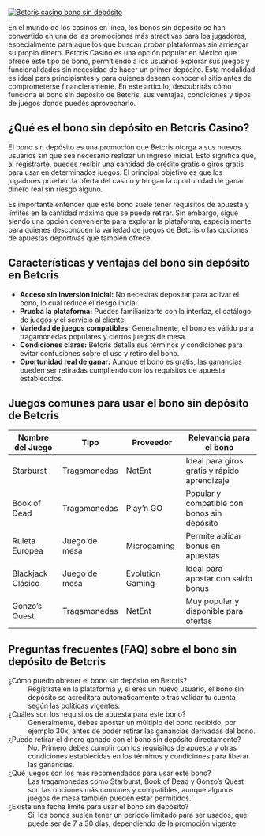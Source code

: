 [![Betcris casino bono sin depósito](https://123-caf.pages.dev/gitsignup.png)](https://vrmoo.ru/Bt82HjjY)

<p>En el mundo de los casinos en línea, los bonos sin depósito se han convertido en una de las promociones más atractivas para los jugadores, especialmente para aquellos que buscan probar plataformas sin arriesgar su propio dinero. Betcris Casino es una opción popular en México que ofrece este tipo de bono, permitiendo a los usuarios explorar sus juegos y funcionalidades sin necesidad de hacer un primer depósito. Esta modalidad es ideal para principiantes y para quienes desean conocer el sitio antes de comprometerse financieramente. En este artículo, descubrirás cómo funciona el bono sin depósito de Betcris, sus ventajas, condiciones y tipos de juegos donde puedes aprovecharlo.</p>  <h2>¿Qué es el bono sin depósito en Betcris Casino?</h2> <p>El bono sin depósito es una promoción que Betcris otorga a sus nuevos usuarios sin que sea necesario realizar un ingreso inicial. Esto significa que, al registrarte, puedes recibir una cantidad de crédito gratis o giros gratis para usar en determinados juegos. El principal objetivo es que los jugadores prueben la oferta del casino y tengan la oportunidad de ganar dinero real sin riesgo alguno.</p> <p>Es importante entender que este bono suele tener requisitos de apuesta y límites en la cantidad máxima que se puede retirar. Sin embargo, sigue siendo una opción conveniente para explorar la plataforma, especialmente para quienes desconocen la variedad de juegos de Betcris o las opciones de apuestas deportivas que también ofrece.</p>  <h2>Características y ventajas del bono sin depósito en Betcris</h2> <ul> <li><strong>Acceso sin inversión inicial:</strong> No necesitas depositar para activar el bono, lo cual reduce el riesgo inicial.</li> <li><strong>Prueba la plataforma:</strong> Puedes familiarizarte con la interfaz, el catálogo de juegos y el servicio al cliente.</li> <li><strong>Variedad de juegos compatibles:</strong> Generalmente, el bono es válido para tragamonedas populares y ciertos juegos de mesa.</li> <li><strong>Condiciones claras:</strong> Betcris detalla sus términos y condiciones para evitar confusiones sobre el uso y retiro del bono.</li> <li><strong>Oportunidad real de ganar:</strong> Aunque el bono es gratis, las ganancias pueden ser retiradas cumpliendo con los requisitos de apuesta establecidos.</li> </ul>  <h2>Juegos comunes para usar el bono sin depósito de Betcris</h2> <table> <thead> <tr> <th>Nombre del Juego</th> <th>Tipo</th> <th>Proveedor</th> <th>Relevancia para el bono</th> </tr> </thead> <tbody> <tr> <td>Starburst</td> <td>Tragamonedas</td> <td>NetEnt</td> <td>Ideal para giros gratis y rápido aprendizaje</td> </tr> <tr> <td>Book of Dead</td> <td>Tragamonedas</td> <td>Play’n GO</td> <td>Popular y compatible con bonos sin depósito</td> </tr> <tr> <td>Ruleta Europea</td> <td>Juego de mesa</td> <td>Microgaming</td> <td>Permite aplicar bonus en apuestas</td> </tr> <tr> <td>Blackjack Clásico</td> <td>Juego de mesa</td> <td>Evolution Gaming</td> <td>Ideal para apostar con saldo bonus</td> </tr> <tr> <td>Gonzo’s Quest</td> <td>Tragamonedas</td> <td>NetEnt</td> <td>Muy popular y disponible para ofertas</td> </tr> </tbody> </table>  <h2>Preguntas frecuentes (FAQ) sobre el bono sin depósito de Betcris</h2> <dl> <dt>¿Cómo puedo obtener el bono sin depósito en Betcris?</dt> <dd>Regístrate en la plataforma y, si eres un nuevo usuario, el bono sin depósito se acreditará automáticamente o tras validar tu cuenta según las políticas vigentes.</dd> <dt>¿Cuáles son los requisitos de apuesta para este bono?</dt> <dd>Generalmente, debes apostar un múltiplo del bono recibido, por ejemplo 30x, antes de poder retirar las ganancias derivadas del bono.</dd> <dt>¿Puedo retirar el dinero ganado con el bono sin depósito directamente?</dt> <dd>No. Primero debes cumplir con los requisitos de apuesta y otras condiciones establecidas en los términos y condiciones para liberar las ganancias.</dd> <dt>¿Qué juegos son los más recomendados para usar este bono?</dt> <dd>Las tragamonedas como Starburst, Book of Dead y Gonzo’s Quest son las opciones más comunes y compatibles, aunque algunos juegos de mesa también pueden estar permitidos.</dd> <dt>¿Existe una fecha límite para usar el bono sin depósito?</dt> <dd>Sí, los bonos suelen tener un periodo limitado para ser usados, que puede ser de 7 a 30 días, dependiendo de la promoción vigente.</dd> </dl>